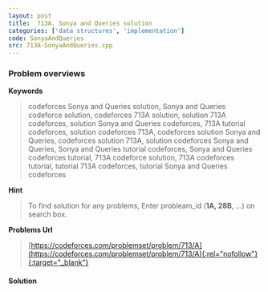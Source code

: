 ```yaml
---
layout: post
title:  713A. Sonya and Queries solution
categories: ['data structures', 'implementation']
code: SonyaAndQueries
src: 713A-SonyaAndQueries.cpp
---
```

### **Problem overviews**

**Keywords**
> codeforces Sonya and Queries solution, Sonya and Queries codeforce solution, codeforces 713A solution, solution 713A codeforces, solution Sonya and Queries codeforces, 713A tutorial codeforces, solution codeforces 713A, codeforces solution Sonya and Queries, codeforces solution 713A, solution codeforces Sonya and Queries, Sonya and Queries tutorial codeforces, Sonya and Queries codeforces tutorial, 713A codeforce solution, 713A codeforces tutorial, tutorial 713A codeforces, tutorial Sonya and Queries codeforces

**Hint**
> To find solution for any problems, Enter probleam_id (**1A, 28B**, ...) on search box. 

**Problems Url**
> [https://codeforces.com/problemset/problem/713/A](https://codeforces.com/problemset/problem/713/A){:rel="nofollow"}{:target="_blank"}

#### **Solution**



